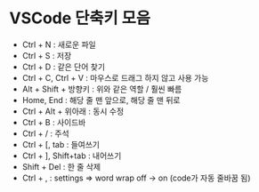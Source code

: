 # VSCode 단축키 모음

- Ctrl + N : 새로운 파일
- Ctrl + S : 저장
- Ctrl + D : 같은 단어 찾기
- Ctrl + C, Ctrl + V : 마우스로 드래그 하지 않고 사용 가능
- Alt + Shift + 방향키 : 위와 같은 역할 / 훨씬 빠름
- Home, End : 해당 줄 맨 앞으로, 해당 줄 맨 뒤로
- Ctrl + Alt + 위아래 : 동시 수정
- Ctrl + B : 사이드바
- Ctrl + / : 주석
- Ctrl + [, tab : 들여쓰기
- Ctrl + ], Shift+tab : 내어쓰기
- Shift + Del : 한 줄 삭제
- Ctrl + , : settings => word wrap off -> on (code가 자동 줄바꿈 됨)
